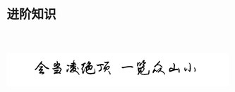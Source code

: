 # 进阶知识

<br />
<br />
<br />
<img  src='img/hdljd.PNG' width="600" alt="logo">
<br />
<br />
<br />
<br />
<br />
<br />
<br />
<br />
<br />
<br />
<br />
<br />
